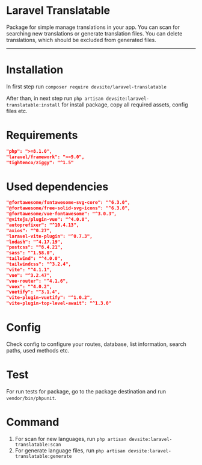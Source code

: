 # Laravel Translatable
Package for simple manage translations in your app. You can scan for searching new translations or generate translation files. You can delete translations, which should be excluded from generated files.

---

# Installation
In first step run `composer require devsite/laravel-translatable`

After than, in next step run `php artisan devsite:laravel-translatable:install` for install package, copy all required assets, config files etc.

# Requirements
```json
"php": ">=8.1.0",
"laravel/framework": ">=9.0",
"tightenco/ziggy": "^1.5"
```

# Used dependencies
```json
"@fortawesome/fontawesome-svg-core": "^6.3.0",
"@fortawesome/free-solid-svg-icons": "^6.3.0",
"@fortawesome/vue-fontawesome": "^3.0.3",
"@vitejs/plugin-vue": "^4.0.0",
"autoprefixer": "^10.4.13",
"axios": "^0.27",
"laravel-vite-plugin": "^0.7.3",
"lodash": "^4.17.19",
"postcss": "^8.4.21",
"sass": "^1.58.0",
"tailwind": "^4.0.0",
"tailwindcss": "^3.2.4",
"vite": "^4.1.1",
"vue": "^3.2.47",
"vue-router": "^4.1.6",
"vuex": "^4.0.2",
"vuetify": "^3.1.4",
"vite-plugin-vuetify": "^1.0.2",
"vite-plugin-top-level-await": "^1.3.0"
```

# Config
Check config to configure your routes, database, list information, search paths, used methods etc.

# Test
For run tests for package, go to the package destination and run `vendor/bin/phpunit`.

# Command
1. For scan for new languages, run `php artisan devsite:laravel-translatable:scan`
2. For generate language files, run `php artisan devsite:laravel-translatable:generate`
